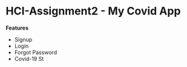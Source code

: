 # HCI-Assignment2 - My Covid App

**Features** 

- Signup 
- Login
- Forgot Password
- Covid-19 St

